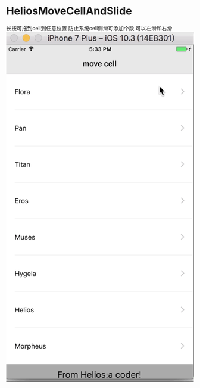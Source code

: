 # HeliosMoveCellAndSlide
长按可拖到cell到任意位置 防止系统cell侧滑可添加个数 可以左滑和右滑
![image](https://github.com/heliosneverend/HeliosMoveCellAndSlide/blob/master/domeGIF/movecell.gif)
